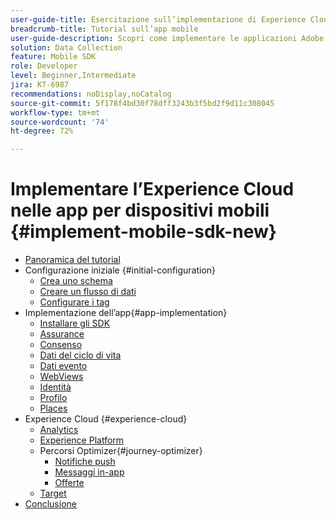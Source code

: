 ```yaml
---
user-guide-title: Esercitazione sull’implementazione di Experience Cloud nelle app per dispositivi mobili
breadcrumb-title: Tutorial sull’app mobile
user-guide-description: Scopri come implementare le applicazioni Adobe Experience Cloud nelle app per dispositivi mobili con Experience Platform Mobile SDK.
solution: Data Collection
feature: Mobile SDK
role: Developer
level: Beginner,Intermediate
jira: KT-6987
recommendations: noDisplay,noCatalog
source-git-commit: 5f178f4bd30f78dff3243b3f5bd2f9d11c308045
workflow-type: tm+mt
source-wordcount: '74'
ht-degree: 72%

---
```



# Implementare l’Experience Cloud nelle app per dispositivi mobili {#implement-mobile-sdk-new}

+ [Panoramica del tutorial](overview.md)
+ Configurazione iniziale {#initial-configuration}
   + [Crea uno schema](create-schema.md)
   + [Creare un flusso di dati](create-datastream.md)
   + [Configurare i tag](configure-tags.md)
+ Implementazione dell’app{#app-implementation}
   + [Installare gli SDK](install-sdks.md)
   + [Assurance](assurance.md)
   + [Consenso](consent.md)
   + [Dati del ciclo di vita](lifecycle-data.md)
   + [Dati evento](events.md)
   + [WebViews](web-views.md)
   + [Identità](identity.md)
   + [Profilo](profile.md)
   + [Places](places.md)
+ Experience Cloud {#experience-cloud}
   + [Analytics](analytics.md)
   + [Experience Platform](platform.md)
   + Percorsi Optimizer{#journey-optimizer}
      + [Notifiche push](journey-optimizer-push.md)
      + [Messaggi in-app](journey-optimizer-inapp.md)
      + [Offerte](journey-optimizer-offers.md)
   + [Target](target.md)
+ [Conclusione](conclusion.md)

